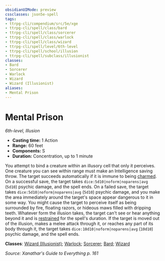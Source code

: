 ```yaml
---
obsidianUIMode: preview
cssclasses: json5e-spell
tags:
- ttrpg-cli/compendium/src/5e/xge
- ttrpg-cli/spell/class/bard
- ttrpg-cli/spell/class/sorcerer
- ttrpg-cli/spell/class/warlock
- ttrpg-cli/spell/class/wizard
- ttrpg-cli/spell/level/6th-level
- ttrpg-cli/spell/school/illusion
- ttrpg-cli/spell/subclass/illusionist
classes:
- Bard
- Sorcerer
- Warlock
- Wizard
- Wizard (Illusionist)
aliases:
- Mental Prison
---
```

# Mental Prison
*6th-level, Illusion*  


- **Casting time:** 1 Action
- **Range:** 60 feet
- **Components:** S
- **Duration:** Concentration, up to 1 minute

You attempt to bind a creature within an illusory cell that only it perceives. One creature you can see within range must make an Intelligence saving throw. The target succeeds automatically if it is immune to being [charmed](/3-Mechanics/CLI/conditions.md#Charmed). On a successful save, the target takes `dice:5d10|noform|noparens|avg` (`5d10`) psychic damage, and the spell ends. On a failed save, the target takes `dice:5d10|noform|noparens|avg` (`5d10`) psychic damage, and you make the area immediately around the target's space appear dangerous to it in some way. You might cause the target to perceive itself as being surrounded by fire, floating razors, or hideous maws filled with dripping teeth. Whatever form the illusion takes, the target can't see or hear anything beyond it and is [restrained](/3-Mechanics/CLI/conditions.md#Restrained) for the spell's duration. If the target is moved out of the illusion, makes a melee attack through it, or reaches any part of its body through it, the target takes `dice:10d10|noform|noparens|avg` (`10d10`) psychic damage, and the spell ends.

**Classes**: [Wizard (Illusionist)](/3-Mechanics/CLI/lists/list-spells-classes-illusionist-xphb.md "subclass=XPHB;class=XPHB"); [Warlock](/3-Mechanics/CLI/lists/list-spells-classes-warlock.md); [Sorcerer](/3-Mechanics/CLI/lists/list-spells-classes-sorcerer.md); [Bard](/3-Mechanics/CLI/lists/list-spells-classes-bard.md); [Wizard](/3-Mechanics/CLI/lists/list-spells-classes-wizard.md)

*Source: Xanathar's Guide to Everything p. 161*